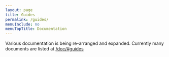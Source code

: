 ```yaml
---
layout: page
title: Guides
permalink: /guides/
menuInclude: no
menuTopTitle: Documentation
---
```


Various documentation is being re-arranged and expanded. Currently many documents are listed at [/doc/#guides](/doc/#guides)
